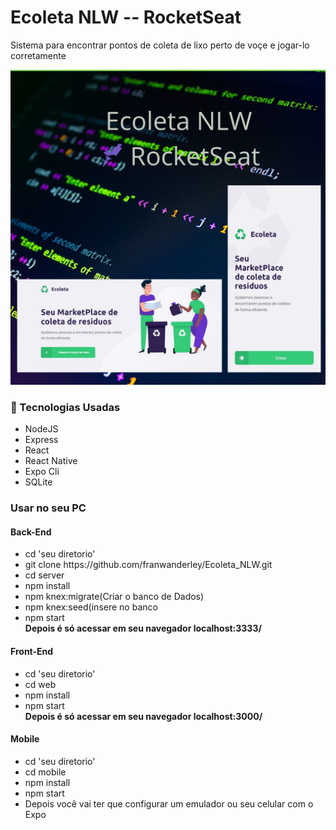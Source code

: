  <h1>Ecoleta NLW -- RocketSeat</h1>
 <p>Sistema para encontrar pontos de coleta de lixo perto de voçe e jogar-lo corretamente</p>
 <img src="https://github.com/franwanderley/Ecoleta_NLW/blob/master/Ecoleta%20NLW%20RocketSeat_Easy-Resize.com%20(1).jpg" alt="Prints do Ecoleta">

 <h3>
    <g-emoji class="g-emoji" alias="rocket" fallback-src="https://github.githubassets.com/images/icons/emoji/unicode/1f680.png">🚀</g-emoji> 
    Tecnologias Usadas</h3>
 <ul>
     <li>NodeJS</li>
     <li>Express</li>
     <li>React</li>
     <li>React Native</li>
     <li>Expo Cli</li>
     <li/>SQLite</li>
 </ul>

 <h3>Usar no seu PC</h3>
 <h4>Back-End</h4>
<ul>
    <li>cd 'seu diretorio'</li>
    <li>git clone https://github.com/franwanderley/Ecoleta_NLW.git</li>
    <li>cd server</li>
    <li>npm install</li>
    <li>npm knex:migrate(Criar o banco de Dados)</li>
    <li>npm knex:seed(insere no banco</li>
    <li>npm start</li>
    <strong>Depois é só acessar em seu navegador localhost:3333/</strong>
</ul>

<h4>Front-End</h4>
<ul>
    <li>cd 'seu diretorio'</li>
    <li>cd web</li>
    <li>npm install</li>
    <li>npm start</li>
    <strong>Depois é só acessar em seu navegador localhost:3000/</strong>
</ul>

<h4>Mobile</h4>
<ul>
    <li>cd 'seu diretorio'</li>
    <li>cd mobile</li>
    <li>npm install</li>
    <li>npm start</li>
    <li>Depois você vai ter que configurar um emulador ou seu celular com o Expo</li>
</ul>

